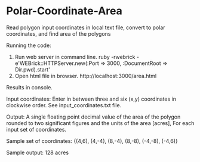 # Polar-Coordinate-Area
Read polygon input coordinates in local text file, convert to polar coordinates, and find area of the polygons

Running the code:

1. Run web server in command line.
  ruby -rwebrick -e'WEBrick::HTTPServer.new(:Port => 3000, :DocumentRoot => Dir.pwd).start'
2. Open html file in browser.
  http://localhost:3000/area.html

Results in console.

Input coordinates: 
  Enter in between three and six (x,y) coordinates in clockwise order. See input_coordinates.txt file.
  
Output:
  A single floating point decimal value of the area of the polygon rounded to two significant figures and the units of the area [acres], For each input set of coordinates.

Sample set of coordinates:
  {(4,6), (4,-4), (8,-4), (8,-8), (-4,-8), (-4,6)}
  
Sample output:
  128 acres
